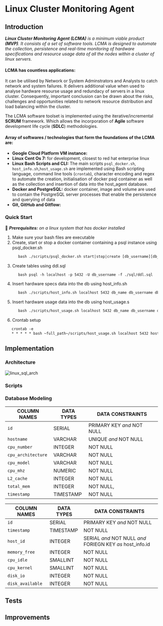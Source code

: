 # Linux Cluster Monitoring Agent

## Introduction

_**Linux Cluster Monitoring Agent (LCMA)** is a minimum viable product **(MVP)**. It consists of a set of software tools. LCMA is designed to automate the collection, persistence and real-time monitoring of hardware specifications and resource usage data of all the nodes within a cluster of linux servers._

#### **LCMA has countless applications:**
It can be utilised by Network or System Adminstrators and Analysts to catch network and system failures. It delivers additional value when used to analyse hardware resourse usage and redundacy of servers in a linux cluster. Consequently, important conclusion can be drawn about the risks, challenges and opportunities related to network resource distribution and load balancing within the cluster. 

The LCMA software toolset is implemented using the iterative/incremental **SCRUM**  framework. Which allows the incorporation of **Agile** software development life cycle (**SDLC**) methodologies. 

#### **Array of softwares / technologies that form the foundations of the LCMA are:**
- **Google Cloud Platform VM instance:** 
- **Linux Cent Os 7:** for development, closest to red hat enterprise linux
- **Linux Bash Scripts and CLI:**  The main scripts `psql_docker.sh`, `host_info.sh`,`host_usage.sh` are implemented using Bash scripting language, command line tools (`crontab`), character encoding and regex to automate the creation, initialisation of docker psql container as well as the collection and insertion of data into the host_agent database.
- **Docker and PostgreSQL:** docker container, image and volume are used to contain the PostgreSQL server processes that enable the persistence and queryiing of data 
- **Git, GitHub and Gitflow:**


### Quick Start
&#x1F53D; _**Prerequisites:** on a linux system that has docker installed_
1. Make sure your bash files are executable 
2. Create, start or stop a docker container containing a psql instance using psql_docker.sh 
```diff 
      bash ./scripts/psql_docker.sh start|stop|create [db_username][db_password]
```
3. Create tables using ddl.sql
```diff 
      bash psql -h localhost -p 5432 -U db_username -f ./sql/ddl.sql
```
4. Insert hardware specs data into the db using host_info.sh
```diff     
      bash ./scripts/host_info.sh localhost 5432 db_name db_username db_password
```
5. Insert hardware usage data into the db using host_usage.s 
```diff     
      bash ./scripts/host_usage.sh localhost 5432 db_name db_username db_password
```
6. Crontab setup
```diff
   crontab -e
   * * * * * bash ~full_path~/scripts/host_usage.sh localhost 5432 host_agent postgres password > /tmp/host_usage.log
```

## Implementation

### Architecture

![linux_sql_arch](https://user-images.githubusercontent.com/50436238/118318188-04fb4600-b4c7-11eb-9b86-316be03e5a2a.png)

### Scripts

### Database Modeling

COLUMN NAMES | DATA TYPES | DATA CONSTRAINTS
------------ | -------------| -------------
`id`| SERIAL| PRIMARY KEY _and_ NOT NULL
`hostname`| VARCHAR | UNIQUE _and_ NOT NULL
`cpu_number`| INTEGER | NOT NULL
`cpu_architecture`| VARCHAR | NOT NULL
`cpu_model`| VARCHAR | NOT NULL
`cpu_mhz`| NUMERIC | NOT NULL
`L2_cache`| INTEGER | NOT NULL
`total_mem`| INTEGER | NOT NULL,
`timestamp` | TIMESTAMP | NOT NULL



COLUMN NAMES | DATA TYPES | DATA CONSTRAINTS
------------ | -------------| -------------
`id`| SERIAL| PRIMARY KEY _and_ NOT NULL
`timestamp`| TIMESTAMP | NOT NULL
`host_id`| INTEGER | SERIAL _and_ NOT NULL _and_ FORIEGN KEY _as_ host_info.id
`memory_free`| INTEGER | NOT NULL
`cpu_idle`| SMALLINT | NOT NULL
`cpu_kernel`| SMALLINT | NOT NULL
`disk_io`| INTEGER | NOT NULL
`disk_available`| INTEGER | NOT NULL

## Tests

## Improvements
